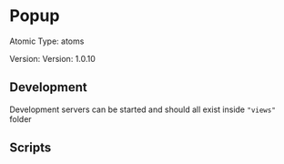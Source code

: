 # Popup

Atomic Type: atoms

Version: Version: 1.0.10


## Development

Development servers can be started and should all exist inside `"views"` folder

## Scripts
